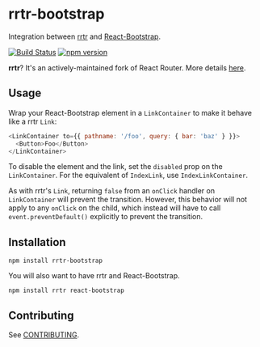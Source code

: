 # rrtr-bootstrap
Integration between [rrtr](https://github.com/taion/rrtr) and [React-Bootstrap](https://github.com/react-bootstrap/react-bootstrap).

[![Build Status](https://travis-ci.org/react-bootstrap/rrtr-bootstrap.svg?branch=master)](https://travis-ci.org/react-bootstrap/rrtr-bootstrap)
[![npm version](https://badge.fury.io/js/rrtr-bootstrap.svg)](http://badge.fury.io/js/rrtr-bootstrap)

**rrtr**? It's an actively-maintained fork of React Router. More details [here](https://medium.com/@taion/react-router-is-dead-long-live-rrtr-d229ca30e318).

## Usage

Wrap your React-Bootstrap element in a `LinkContainer` to make it behave like a rrtr `Link`:

```js
<LinkContainer to={{ pathname: '/foo', query: { bar: 'baz' } }}>
  <Button>Foo</Button>
</LinkContainer>
```

To disable the element and the link, set the `disabled` prop on the `LinkContainer`. For the equivalent of `IndexLink`, use `IndexLinkContainer`.

As with rrtr's `Link`, returning `false` from an `onClick` handler on `LinkContainer` will prevent the transition. However, this behavior will not apply to any `onClick` on the child, which instead will have to call `event.preventDefault()` explicitly to prevent the transition.

## Installation

```
npm install rrtr-bootstrap
```

You will also want to have rrtr and React-Bootstrap.

```
npm install rrtr react-bootstrap
```

## Contributing

See [CONTRIBUTING](CONTRIBUTING.md).
